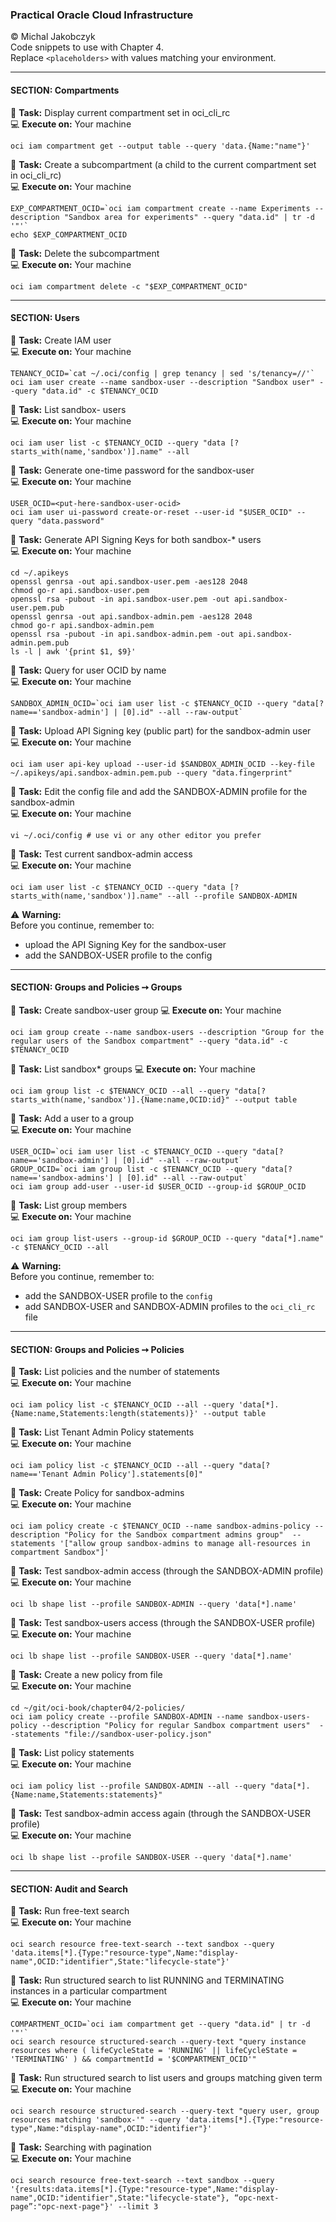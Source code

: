 ### Practical Oracle Cloud Infrastructure
© Michal Jakobczyk  
Code snippets to use with Chapter 4.  
Replace `<placeholders>` with values matching your environment.  

---
#### SECTION: Compartments

:wrench: **Task:** Display current compartment set in oci_cli_rc  
:computer: **Execute on:** Your machine

    oci iam compartment get --output table --query 'data.{Name:"name"}'
        
:wrench: **Task:** Create a subcompartment (a child to the current compartment set in oci_cli_rc)  
:computer: **Execute on:** Your machine

    EXP_COMPARTMENT_OCID=`oci iam compartment create --name Experiments --description "Sandbox area for experiments" --query "data.id" | tr -d '"'`
    echo $EXP_COMPARTMENT_OCID
    
:wrench: **Task:** Delete the subcompartment  
:computer: **Execute on:** Your machine

    oci iam compartment delete -c "$EXP_COMPARTMENT_OCID"

---
#### SECTION: Users

:wrench: **Task:** Create IAM user  
:computer: **Execute on:** Your machine

    TENANCY_OCID=`cat ~/.oci/config | grep tenancy | sed 's/tenancy=//'`
    oci iam user create --name sandbox-user --description "Sandbox user" --query "data.id" -c $TENANCY_OCID
    
:wrench: **Task:** List sandbox- users  
:computer: **Execute on:** Your machine

    oci iam user list -c $TENANCY_OCID --query "data [?starts_with(name,'sandbox')].name" --all
    
:wrench: **Task:** Generate one-time password for the sandbox-user  
:computer: **Execute on:** Your machine

    USER_OCID=<put-here-sandbox-user-ocid>
    oci iam user ui-password create-or-reset --user-id "$USER_OCID" --query "data.password"

:wrench: **Task:** Generate API Signing Keys for both sandbox-* users  
:computer: **Execute on:** Your machine

    cd ~/.apikeys
    openssl genrsa -out api.sandbox-user.pem -aes128 2048
    chmod go-r api.sandbox-user.pem
    openssl rsa -pubout -in api.sandbox-user.pem -out api.sandbox-user.pem.pub
    openssl genrsa -out api.sandbox-admin.pem -aes128 2048
    chmod go-r api.sandbox-admin.pem
    openssl rsa -pubout -in api.sandbox-admin.pem -out api.sandbox-admin.pem.pub
    ls -l | awk '{print $1, $9}'
    
:wrench: **Task:** Query for user OCID by name  
:computer: **Execute on:** Your machine

    SANDBOX_ADMIN_OCID=`oci iam user list -c $TENANCY_OCID --query "data[?name=='sandbox-admin'] | [0].id" --all --raw-output`
    
:wrench: **Task:** Upload API Signing key (public part) for the sandbox-admin user  
:computer: **Execute on:** Your machine

    oci iam user api-key upload --user-id $SANDBOX_ADMIN_OCID --key-file ~/.apikeys/api.sandbox-admin.pem.pub --query "data.fingerprint"

:wrench: **Task:** Edit the config file and add the SANDBOX-ADMIN profile for the sandbox-admin  
:computer: **Execute on:** Your machine

    vi ~/.oci/config # use vi or any other editor you prefer

:wrench: **Task:** Test current sandbox-admin access  
:computer: **Execute on:** Your machine

    oci iam user list -c $TENANCY_OCID --query "data [?starts_with(name,'sandbox')].name" --all --profile SANDBOX-ADMIN


:warning: **Warning:**  
Before you continue, remember to:
- upload the API Signing Key for the sandbox-user 
- add the SANDBOX-USER profile to the config

---
#### SECTION: Groups and Policies ➙ Groups  

:wrench: **Task:** Create sandbox-user group 
:computer: **Execute on:** Your machine

    oci iam group create --name sandbox-users --description "Group for the regular users of the Sandbox compartment" --query "data.id" -c $TENANCY_OCID
   
:wrench: **Task:** List sandbox* groups
:computer: **Execute on:** Your machine
    
    oci iam group list -c $TENANCY_OCID --all --query "data[?starts_with(name,'sandbox')].{Name:name,OCID:id}" --output table
    
:wrench: **Task:** Add a user to a group  
:computer: **Execute on:** Your machine
    
    USER_OCID=`oci iam user list -c $TENANCY_OCID --query "data[?name=='sandbox-admin'] | [0].id" --all --raw-output`
    GROUP_OCID=`oci iam group list -c $TENANCY_OCID --query "data[?name=='sandbox-admins'] | [0].id" --all --raw-output`
    oci iam group add-user --user-id $USER_OCID --group-id $GROUP_OCID
    
:wrench: **Task:** List group members  
:computer: **Execute on:** Your machine
    
    oci iam group list-users --group-id $GROUP_OCID --query "data[*].name" -c $TENANCY_OCID --all
    
:warning: **Warning:**  
Before you continue, remember to:
- add the SANDBOX-USER profile to the `config`
- add SANDBOX-USER and SANDBOX-ADMIN profiles to the `oci_cli_rc` file

---
#### SECTION: Groups and Policies ➙ Policies

:wrench: **Task:** List policies and the number of statements  
:computer: **Execute on:** Your machine

    oci iam policy list -c $TENANCY_OCID --all --query 'data[*].{Name:name,Statements:length(statements)}' --output table
    
:wrench: **Task:** List Tenant Admin Policy statements  
:computer: **Execute on:** Your machine

    oci iam policy list -c $TENANCY_OCID --all --query "data[?name=='Tenant Admin Policy'].statements[0]"
    
:wrench: **Task:** Create Policy for sandbox-admins    
:computer: **Execute on:** Your machine
    
    oci iam policy create -c $TENANCY_OCID --name sandbox-admins-policy --description "Policy for the Sandbox compartment admins group"  --statements '["allow group sandbox-admins to manage all-resources in compartment Sandbox"]'

:wrench: **Task:** Test sandbox-admin access (through the SANDBOX-ADMIN profile)    
:computer: **Execute on:** Your machine

    oci lb shape list --profile SANDBOX-ADMIN --query 'data[*].name'
    
:wrench: **Task:** Test sandbox-users access (through the SANDBOX-USER profile)   
:computer: **Execute on:** Your machine

    oci lb shape list --profile SANDBOX-USER --query 'data[*].name'

:wrench: **Task:** Create a new policy from file  
:computer: **Execute on:** Your machine

    cd ~/git/oci-book/chapter04/2-policies/
    oci iam policy create --profile SANDBOX-ADMIN --name sandbox-users-policy --description "Policy for regular Sandbox compartment users"  --statements "file://sandbox-user-policy.json"
    
:wrench: **Task:** List policy statements   
:computer: **Execute on:** Your machine

    oci iam policy list --profile SANDBOX-ADMIN --all --query "data[*].{Name:name,Statements:statements}"
    
:wrench: **Task:** Test sandbox-admin access again (through the SANDBOX-USER profile)    
:computer: **Execute on:** Your machine

    oci lb shape list --profile SANDBOX-USER --query 'data[*].name'
    
---
#### SECTION: Audit and Search

:wrench: **Task:** Run free-text search  
:computer: **Execute on:** Your machine

    oci search resource free-text-search --text sandbox --query 'data.items[*].{Type:"resource-type",Name:"display-name",OCID:"identifier",State:"lifecycle-state"}'
    
:wrench: **Task:** Run structured search to list RUNNING and TERMINATING instances in a particular compartment  
:computer: **Execute on:** Your machine

    COMPARTMENT_OCID=`oci iam compartment get --query "data.id" | tr -d '"'`
    oci search resource structured-search --query-text "query instance resources where ( lifeCycleState = 'RUNNING' || lifeCycleState = 'TERMINATING' ) && compartmentId = '$COMPARTMENT_OCID'"
    
:wrench: **Task:** Run structured search to list users and groups matching given term  
:computer: **Execute on:** Your machine

    oci search resource structured-search --query-text "query user, group resources matching 'sandbox-'" --query 'data.items[*].{Type:"resource-type",Name:"display-name",OCID:"identifier"}'

:wrench: **Task:** Searching with pagination  
:computer: **Execute on:** Your machine

    oci search resource free-text-search --text sandbox --query '{results:data.items[*].{Type:"resource-type",Name:"display-name",OCID:"identifier",State:"lifecycle-state"}, “opc-next-page”:"opc-next-page"}' --limit 3
